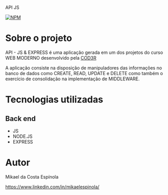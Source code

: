 API JS

[![NPM](https://img.shields.io/npm/l/react)](https://github.com/mikael-espinola/api-js/blob/main/LICENSE) 

# Sobre o projeto

API - JS & EXPRESS é uma aplicação gerada em um dos projetos do curso WEB MODERNO desenvolvido pela [COD3R](https://www.cod3r.com.br/)

A aplicação consiste na disposição de manipuladores das informações no banco de dados como CREATE, READ, UPDATE e DELETE como também o exercício de consolidação na implementação de MIDDLEWARE. 

# Tecnologias utilizadas

## Back end
- JS
- NODE.JS
- EXPRESS

# Autor

Mikael da Costa Espínola

https://www.linkedin.com/in/mikaelespinola/